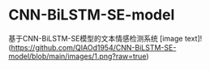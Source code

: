 # CNN-BiLSTM-SE-model
基于CNN-BiLSTM-SE模型的文本情感检测系统
[image text]!
(https://github.com/QIAOd1954/CNN-BiLSTM-SE-model/blob/main/images/1.png?raw=true)
